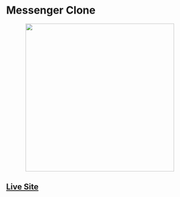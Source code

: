 # Messenger Clone

<p align="center">
<img src="https://i.ibb.co/GJ7yjQs/messenger-clone.png" height="400px" >
</p>

## [Live Site](https://messenger-clone-3cc38.web.app/) 
